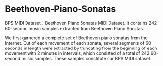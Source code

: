# Beethoven-Piano-Sonatas

BPS MIDI Dataset：Beethoven Piano Sonatas MIDI Dataset. It contains 242 60-second music samples extracted from Beethoven Piano Sonatas.

We first garnered a complete set of Beethoven piano sonatas from the Internet. Out of each movement of each sonata, several segments of 60 seconds in length were extracted by truncating from the beginning of each movement with 2 minutes in intervals, which consisted of a total of 242 60-second music samples. These samples constitute our BPS MIDI dataset.

